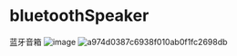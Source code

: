 # bluetoothSpeaker
蓝牙音箱
![image](https://user-images.githubusercontent.com/54426524/160411868-28117fa5-88e8-4346-a1d6-ebe2af3a513b.png)
![a974d0387c6938f010ab0f1fc2698db](https://user-images.githubusercontent.com/54426524/160412375-fab8f2c8-4c26-44ba-b43c-6df1e7f7ea8e.jpg)
